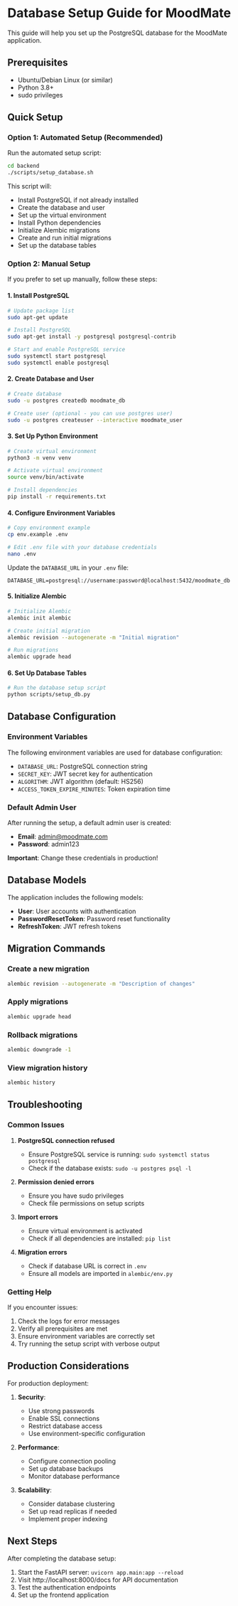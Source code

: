 # Database Setup Guide for MoodMate

This guide will help you set up the PostgreSQL database for the MoodMate application.

## Prerequisites

- Ubuntu/Debian Linux (or similar)
- Python 3.8+
- sudo privileges

## Quick Setup

### Option 1: Automated Setup (Recommended)

Run the automated setup script:

```bash
cd backend
./scripts/setup_database.sh
```

This script will:
- Install PostgreSQL if not already installed
- Create the database and user
- Set up the virtual environment
- Install Python dependencies
- Initialize Alembic migrations
- Create and run initial migrations
- Set up the database tables

### Option 2: Manual Setup

If you prefer to set up manually, follow these steps:

#### 1. Install PostgreSQL

```bash
# Update package list
sudo apt-get update

# Install PostgreSQL
sudo apt-get install -y postgresql postgresql-contrib

# Start and enable PostgreSQL service
sudo systemctl start postgresql
sudo systemctl enable postgresql
```

#### 2. Create Database and User

```bash
# Create database
sudo -u postgres createdb moodmate_db

# Create user (optional - you can use postgres user)
sudo -u postgres createuser --interactive moodmate_user
```

#### 3. Set Up Python Environment

```bash
# Create virtual environment
python3 -m venv venv

# Activate virtual environment
source venv/bin/activate

# Install dependencies
pip install -r requirements.txt
```

#### 4. Configure Environment Variables

```bash
# Copy environment example
cp env.example .env

# Edit .env file with your database credentials
nano .env
```

Update the `DATABASE_URL` in your `.env` file:
```
DATABASE_URL=postgresql://username:password@localhost:5432/moodmate_db
```

#### 5. Initialize Alembic

```bash
# Initialize Alembic
alembic init alembic

# Create initial migration
alembic revision --autogenerate -m "Initial migration"

# Run migrations
alembic upgrade head
```

#### 6. Set Up Database Tables

```bash
# Run the database setup script
python scripts/setup_db.py
```

## Database Configuration

### Environment Variables

The following environment variables are used for database configuration:

- `DATABASE_URL`: PostgreSQL connection string
- `SECRET_KEY`: JWT secret key for authentication
- `ALGORITHM`: JWT algorithm (default: HS256)
- `ACCESS_TOKEN_EXPIRE_MINUTES`: Token expiration time

### Default Admin User

After running the setup, a default admin user is created:

- **Email**: admin@moodmate.com
- **Password**: admin123

**Important**: Change these credentials in production!

## Database Models

The application includes the following models:

- **User**: User accounts with authentication
- **PasswordResetToken**: Password reset functionality
- **RefreshToken**: JWT refresh tokens

## Migration Commands

### Create a new migration

```bash
alembic revision --autogenerate -m "Description of changes"
```

### Apply migrations

```bash
alembic upgrade head
```

### Rollback migrations

```bash
alembic downgrade -1
```

### View migration history

```bash
alembic history
```

## Troubleshooting

### Common Issues

1. **PostgreSQL connection refused**
   - Ensure PostgreSQL service is running: `sudo systemctl status postgresql`
   - Check if the database exists: `sudo -u postgres psql -l`

2. **Permission denied errors**
   - Ensure you have sudo privileges
   - Check file permissions on setup scripts

3. **Import errors**
   - Ensure virtual environment is activated
   - Check if all dependencies are installed: `pip list`

4. **Migration errors**
   - Check if database URL is correct in `.env`
   - Ensure all models are imported in `alembic/env.py`

### Getting Help

If you encounter issues:

1. Check the logs for error messages
2. Verify all prerequisites are met
3. Ensure environment variables are correctly set
4. Try running the setup script with verbose output

## Production Considerations

For production deployment:

1. **Security**:
   - Use strong passwords
   - Enable SSL connections
   - Restrict database access
   - Use environment-specific configuration

2. **Performance**:
   - Configure connection pooling
   - Set up database backups
   - Monitor database performance

3. **Scalability**:
   - Consider database clustering
   - Set up read replicas if needed
   - Implement proper indexing

## Next Steps

After completing the database setup:

1. Start the FastAPI server: `uvicorn app.main:app --reload`
2. Visit http://localhost:8000/docs for API documentation
3. Test the authentication endpoints
4. Set up the frontend application 